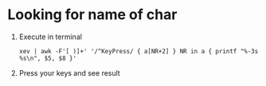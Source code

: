 # Looking for name of char
1. Execute in terminal
    ```
    xev | awk -F'[ )]+' '/^KeyPress/ { a[NR+2] } NR in a { printf "%-3s %s\n", $5, $8 }'
    ```
2. Press your keys and see result
